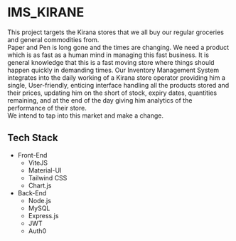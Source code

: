 # IMS_KIRANE
This project targets the Kirana stores that we all buy our regular groceries and general commodities from.  
Paper and Pen is long gone and the times are changing. We need a product which is as fast as a human mind in managing this fast business. It is general knowledge that this is a fast moving store where things should happen quickly in demanding times. Our Inventory Management System integrates into the daily working of a Kirana store operator providing him a single, User-friendly, enticing interface handling all the products stored and their prices, updating him on the short of stock, expiry dates, quantities remaining, and at the end of the day giving him analytics of the performance of their store.  
We intend to tap into this market and make a change.

## Tech Stack
- Front-End
  - ViteJS
  - Material-UI
  - Tailwind CSS
  - Chart.js
- Back-End
  - Node.js
  - MySQL
  - Express.js
  - JWT
  - Auth0

